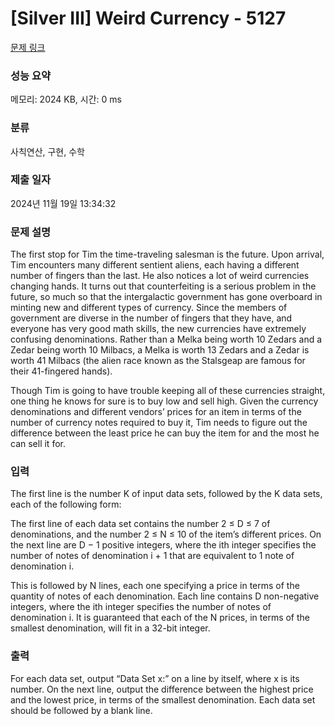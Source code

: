 # [Silver III] Weird Currency - 5127 

[문제 링크](https://www.acmicpc.net/problem/5127) 

### 성능 요약

메모리: 2024 KB, 시간: 0 ms

### 분류

사칙연산, 구현, 수학

### 제출 일자

2024년 11월 19일 13:34:32

### 문제 설명

<p>The first stop for Tim the time-traveling salesman is the future. Upon arrival, Tim encounters many different sentient aliens, each having a different number of fingers than the last. He also notices a lot of weird currencies changing hands. It turns out that counterfeiting is a serious problem in the future, so much so that the intergalactic government has gone overboard in minting new and different types of currency. Since the members of government are diverse in the number of fingers that they have, and everyone has very good math skills, the new currencies have extremely confusing denominations. Rather than a Melka being worth 10 Zedars and a Zedar being worth 10 Milbacs, a Melka is worth 13 Zedars and a Zedar is worth 41 Milbacs (the alien race known as the Stalsgeap are famous for their 41-fingered hands).</p>

<p>Though Tim is going to have trouble keeping all of these currencies straight, one thing he knows for sure is to buy low and sell high. Given the currency denominations and different vendors’ prices for an item in terms of the number of currency notes required to buy it, Tim needs to figure out the difference between the least price he can buy the item for and the most he can sell it for.</p>

### 입력 

 <p>The first line is the number K of input data sets, followed by the K data sets, each of the following form:</p>

<p>The first line of each data set contains the number 2 ≤ D ≤ 7 of denominations, and the number 2 ≤ N ≤ 10 of the item’s different prices. On the next line are D − 1 positive integers, where the ith integer specifies the number of notes of denomination i + 1 that are equivalent to 1 note of denomination i.</p>

<p>This is followed by N lines, each one specifying a price in terms of the quantity of notes of each denomination. Each line contains D non-negative integers, where the ith integer specifies the number of notes of denomination i. It is guaranteed that each of the N prices, in terms of the smallest denomination, will fit in a 32-bit integer.</p>

### 출력 

 <p>For each data set, output “Data Set x:” on a line by itself, where x is its number. On the next line, output the difference between the highest price and the lowest price, in terms of the smallest denomination. Each data set should be followed by a blank line.</p>

